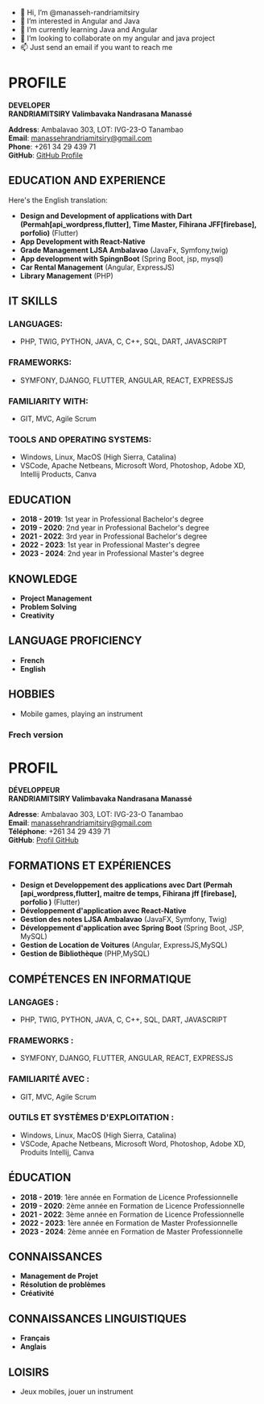 - 👋 Hi, I’m @manasseh-randriamitsiry
- 👀 I’m interested in Angular and Java
- 🌱 I’m currently learning Java and Angular
- 💞️ I’m looking to collaborate on my angular and java project
- 📫 Just send an email if you want to reach me

# PROFILE

**DEVELOPER**  
**RANDRIAMITSIRY Valimbavaka Nandrasana Manassé**

**Address**: Ambalavao 303, LOT: IVG-23-O Tanambao  
**Email**: manassehrandriamitsiry@gmail.com  
**Phone**: +261 34 29 439 71  
**GitHub**: [GitHub Profile](https://github.com/manasseh-randriamitsiry)

## EDUCATION AND EXPERIENCE

Here's the English translation:

- **Design and Development of applications with Dart (Permah[api_wordpress,flutter], Time Master, Fihirana JFF[firebase], porfolio)** (Flutter)
- **App Development with React-Native**
- **Grade Management LJSA Ambalavao** (JavaFx, Symfony,twig)
- **App development with SpingnBoot** (Spring Boot, jsp, mysql)
- **Car Rental Management** (Angular, ExpressJS)
- **Library Management** (PHP)

## IT SKILLS

### LANGUAGES:
- PHP, TWIG, PYTHON, JAVA, C, C++, SQL, DART, JAVASCRIPT

### FRAMEWORKS:
- SYMFONY, DJANGO, FLUTTER, ANGULAR, REACT, EXPRESSJS

### FAMILIARITY WITH:
- GIT, MVC, Agile Scrum

### TOOLS AND OPERATING SYSTEMS:
- Windows, Linux, MacOS (High Sierra, Catalina)
- VSCode, Apache Netbeans, Microsoft Word, Photoshop, Adobe XD, Intellij Products, Canva

## EDUCATION

- **2018 - 2019**: 1st year in Professional Bachelor's degree
- **2019 - 2020**: 2nd year in Professional Bachelor's degree
- **2021 - 2022**: 3rd year in Professional Bachelor's degree
- **2022 - 2023**: 1st year in Professional Master's degree
- **2023 - 2024**: 2nd year in Professional Master's degree

## KNOWLEDGE

- **Project Management**
- **Problem Solving**
- **Creativity**

## LANGUAGE PROFICIENCY

- **French**
- **English**

## HOBBIES

- Mobile games, playing an instrument

### Frech version

# PROFIL

**DÉVELOPPEUR**  
**RANDRIAMITSIRY Valimbavaka Nandrasana Manassé**

**Adresse**: Ambalavao 303, LOT: IVG-23-O Tanambao  
**Email**: manassehrandriamitsiry@gmail.com  
**Téléphone**: +261 34 29 439 71  
**GitHub**: [Profil GitHub](https://github.com/manasseh-randriamitsiry)

## FORMATIONS ET EXPÉRIENCES

- **Design et Developpement des applications avec Dart (Permah [api_wordpress,flutter], maitre de temps,  Fihirana jff [firebase], porfolio )** (Flutter)
- **Développement d'application avec React-Native**
- **Gestion des notes LJSA Ambalavao** (JavaFX, Symfony, Twig)
- **Développement d'application avec Spring Boot** (Spring Boot, JSP, MySQL)
- **Gestion de Location de Voitures** (Angular, ExpressJS,MySQL)
- **Gestion de Bibliothèque** (PHP,MySQL)

## COMPÉTENCES EN INFORMATIQUE

### LANGAGES :
- PHP, TWIG, PYTHON, JAVA, C, C++, SQL, DART, JAVASCRIPT

### FRAMEWORKS :
- SYMFONY, DJANGO, FLUTTER, ANGULAR, REACT, EXPRESSJS

### FAMILIARITÉ AVEC :
- GIT, MVC, Agile Scrum

### OUTILS ET SYSTÈMES D'EXPLOITATION :
- Windows, Linux, MacOS (High Sierra, Catalina)
- VSCode, Apache Netbeans, Microsoft Word, Photoshop, Adobe XD, Produits Intellij, Canva

## ÉDUCATION

- **2018 - 2019**: 1ère année en Formation de Licence Professionnelle
- **2019 - 2020**: 2ème année en Formation de Licence Professionnelle
- **2021 - 2022**: 3ème année en Formation de Licence Professionnelle
- **2022 - 2023**: 1ère année en Formation de Master Professionnelle
- **2023 - 2024**: 2ème année en Formation de Master Professionnelle

## CONNAISSANCES

- **Management de Projet**
- **Résolution de problèmes**
- **Créativité**

## CONNAISSANCES LINGUISTIQUES

- **Français**
- **Anglais**

## LOISIRS

- Jeux mobiles, jouer un instrument

